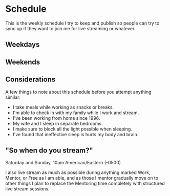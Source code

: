 # Schedule

This is the weekly schedule I try to keep and publish so people can try
to sync up if they want to join me for live streaming or whatever.

## Weekdays

## Weekends

## Considerations

A few things to note about this schedule before you attempt anything
similar:

* I take meals while working as snacks or breaks.
* I'm able to check in with my family while I work and stream.
* I've been working from home since 1996.
* My wife and I sleep in separate bedrooms.
* I make sure to block all the light possible when sleeping.
* I've found that ineffective sleep is hurts my body and brain.

## "So when do you stream?"

Saturday and Sunday, 10am American/Eastern (-0500)

I also live stream as much as possible during anything marked Work,
Mentor, or Free as I am able, and as those I mentor gradually move on to
other things I plan to replace the Mentoring time completely with
structured live stream sessions.

